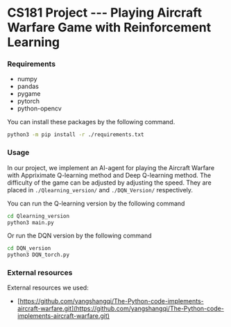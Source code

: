 # CS181 Project --- Playing Aircraft Warfare Game with Reinforcement Learning

### Requirements

- numpy
- pandas
- pygame
- pytorch
- python-opencv

You can install these packages by the following command.

```sh
python3 -m pip install -r ./requirements.txt
```

### Usage

In our project, we implement an AI-agent for playing the Aircraft Warfare with Appriximate Q-learning method and Deep Q-learning method. The difficulty of the game can be adjusted by adjusting the speed. They are placed in `./Qlearning_version/` and `./DQN_Version/` respectively.

You can run the Q-learning version by the following command

```sh
cd Qlearning_version
python3 main.py
```

Or run the DQN version by the following command

```sh
cd DQN_version
python3 DQN_torch.py
```

### External resources

External resources we used:

- [https://github.com/yangshangqi/The-Python-code-implements-aircraft-warfare.git](https://github.com/yangshangqi/The-Python-code-implements-aircraft-warfare.git)
